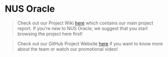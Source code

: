 # NUS Oracle

> Check out our Project Wiki [here](https://github.com/nus-mtp/nus-oracle/wiki) which contains our main project report. If you're new to NUS Oracle, we suggest that you start browsing the project here first!         

      
> Check out our GitHub Project Website [here](https://nus-mtp.github.io/nus-oracle/) if you want to know more about the team or watch our promotional video!      
